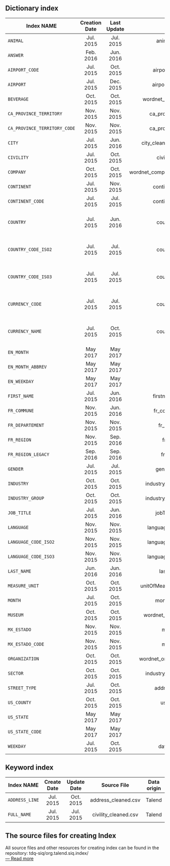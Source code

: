 Dictionary index
----------------------
| Index NAME    | Creation Date   | Last Update | Source File | Data origin |
|---------------|:-------------:|:-----------:|:-----------:|:-----------:|
|`ANIMAL`|Jul. 2015|Jul. 2015|animal_cleaned.csv|Talend|
|`ANSWER`|Feb. 2016|Jun. 2016|N/A|Talend|
|`AIRPORT_CODE`|Jul. 2015|Oct. 2015|airport-code-wiki.csv|[Wikipedia](https://en.wikipedia.org/wiki/List_of_airports)|
|`AIRPORT`|Jul. 2015|Dec. 2015|airport-name-wiki.csv|[Wikipedia](https://en.wikipedia.org/wiki/List_of_airports)|
|`BEVERAGE`|Oct. 2015|Oct. 2015|wordnet_beverages_yago2.csv|[YAGO](http://www.mpi-inf.mpg.de/departments/databases-and-information-systems/research/yago-naga/yago/)|
|`CA_PROVINCE_TERRITORY`|Nov. 2015|Nov. 2015|ca_province_territory.csv|[statoids.com](http://www.statoids.com/)|
|`CA_PROVINCE_TERRITORY_CODE`|Nov. 2015|Nov. 2015|ca_province_territory.csv|[statoids.com](http://www.statoids.com/)|
|`CITY`|Jul. 2015|Jun. 2016|city_cleaned_without_pinyin.csv|Talend|
|`CIVILITY`|Jul. 2015|Oct. 2015|civility_cleaned.csv|Talend|
|`COMPANY`|Oct. 2015|Oct. 2015|wordnet_companies_yago2_optimized.csv|[YAGO](http://www.mpi-inf.mpg.de/departments/databases-and-information-systems/research/yago-naga/yago/)|
|`CONTINENT`|Jul. 2015|Nov. 2015|continent_cleaned.csv|Talend|
|`CONTINENT_CODE`|Jul. 2015|Jul. 2015|continent_cleaned.csv|Talend|
|`COUNTRY`|Jul. 2015|Jun. 2016|country-codes.csv|[http://data.okfn.org](http://data.okfn.org/data/country-codes) ([Public Domain Dedication and License](http://opendatacommons.org/licenses/pddl/1-0/))|
|`COUNTRY_CODE_ISO2`|Jul. 2015|Jul. 2015|country-codes.csv|[http://data.okfn.org](http://data.okfn.org/data/country-codes) ([Public Domain Dedication and License](http://opendatacommons.org/licenses/pddl/1-0/))|
|`COUNTRY_CODE_ISO3`|Jul. 2015|Jul. 2015|country-codes.csv|[http://data.okfn.org](http://data.okfn.org/data/country-codes) ([Public Domain Dedication and License](http://opendatacommons.org/licenses/pddl/1-0/))|
|`CURRENCY_CODE`|Jul. 2015|Jul. 2015|country-codes.csv|[http://data.okfn.org](http://data.okfn.org/data/country-codes) ([Public Domain Dedication and License](http://opendatacommons.org/licenses/pddl/1-0/))|
|`CURRENCY_NAME`|Jul. 2015|Oct. 2015|country-codes.csv|[http://data.okfn.org](http://data.okfn.org/data/country-codes) ([Public Domain Dedication and License](http://opendatacommons.org/licenses/pddl/1-0/))|
|`EN_MONTH`|May 2017|May 2017|N/A|Talend|
|`EN_MONTH_ABBREV`|May 2017|May 2017|N/A|Talend|
|`EN_WEEKDAY`|May 2017|May 2017|N/A|Talend|
|`FIRST_NAME`|Jul. 2015|Jun. 2016|firstname_cleaned.csv|Talend|
|`FR_COMMUNE`|Nov. 2015|Jun. 2016|fr_comisimp2015.csv|INSEE|
|`FR_DEPARTEMENT`|Nov. 2015|Nov. 2015|fr_depts2015.csv|INSEE|
|`FR_REGION`|Nov. 2015|Sep. 2016|fr_reg2016.txt|INSEE|
|`FR_REGION_LEGACY`|Sep. 2016|Sep. 2016|fr_reg2015.csv|INSEE|
|`GENDER`|Jul. 2015|Jul. 2015|gender_cleaned.csv|Talend|
|`INDUSTRY`|Oct. 2015|Oct. 2015|industry_GICS_simplified.csv|[TDQ-10903.](https://jira.talendforge.org/browse/TDQ-10903)|
|`INDUSTRY_GROUP`|Oct. 2015|Oct. 2015|industry_GICS_simplified.csv|[TDQ-10903.](https://jira.talendforge.org/browse/TDQ-10903)|
|`JOB_TITLE`|Jul. 2015|Jun. 2016|jobTitle_cleaned.csv|Talend|
|`LANGUAGE`|Nov. 2015|Nov. 2015|languages_code_name.csv|Wikipedia|
|`LANGUAGE_CODE_ISO2`|Nov. 2015|Nov. 2015|languages_code_name.csv|Wikipedia|
|`LANGUAGE_CODE_ISO3`|Nov. 2015|Nov. 2015|languages_code_name.csv|Wikipedia|
|`LAST_NAME`|Jun. 2016|Jun. 2016|lastname12k.csv|[United States Census Bureau](http://www.census.gov/)| ([Licence](https://www.ons.gov.uk/census/2001censusandearlier/dataandproducts/copyrightandlicensing/licenseinformation))
|`MEASURE_UNIT`|Oct. 2015|Oct. 2015|unitOfMeasurement_cleaned.csv|[TDQ-10903.](https://jira.talendforge.org/browse/TDQ-10903)|
|`MONTH`|Jul. 2015|Oct. 2015|months_cleaned.csv|Talend|
|`MUSEUM`|Oct. 2015|Oct. 2015|wordnet_museums_yago2.csv|[YAGO](http://www.mpi-inf.mpg.de/departments/databases-and-information-systems/research/yago-naga/yago/)|
|`MX_ESTADO`|Nov. 2015|Nov. 2015|mx_estado.csv|[statoids.com](http://www.statoids.com/)|
|`MX_ESTADO_CODE`|Nov. 2015|Nov. 2015|mx_estado.csv|[statoids.com](http://www.statoids.com/)|
|`ORGANIZATION`|Oct. 2015|Oct. 2015|wordnet_organizations_yago2.csv|[YAGO](http://www.mpi-inf.mpg.de/departments/databases-and-information-systems/research/yago-naga/yago/)|
|`SECTOR`|Oct. 2015|Oct. 2015|industry_GICS_simplified.csv|[TDQ-10903.](https://jira.talendforge.org/browse/TDQ-10903)|
|`STREET_TYPE`|Jul. 2015|Oct. 2015|address_cleaned.csv|Talend|
|`US_COUNTY`|Oct. 2015|Oct. 2015|us_counties.csv|[Wikipedia]((https://en.wikipedia.org/wiki/Index_of_U.S._counties))|
|`US_STATE`|May 2017|May 2017|N/A|Talend|
|`US_STATE_CODE`|May 2017|May 2017|N/A|Talend|
|`WEEKDAY`|Jul. 2015|Oct. 2015|days_cleaned.csv|Talend|




Keyword index
--------------------

| Index NAME    | Create Date   | Update Date | Source File | Data origin |
|---------------|:-------------:|:-----------:|:-----------:|:-----------:|
|`ADDRESS_LINE`|Jul. 2015|Oct. 2015|address_cleaned.csv|Talend|
|`FULL_NAME`|Jul. 2015|Jul. 2015|civility_cleaned.csv|Talend|


The source files for creating Index
---------------------------------------

All source files and other resources for creating index can be found in the repository: tdq-siq/org.talend.siq.index/  
[— Read more](https://github.com/Talend/tdq-siq/tree/master/org.talend.siq.index) 
